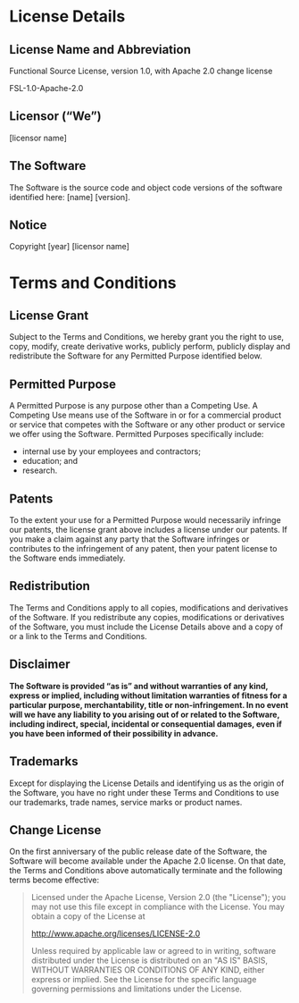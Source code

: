 # License Details

## License Name and Abbreviation

Functional Source License, version 1.0, with Apache 2.0 change license

FSL-1.0-Apache-2.0

## Licensor (“We”)

[licensor name]

## The Software

The Software is the source code and object code versions of the software
identified here: [name] [version].

## Notice

Copyright [year] [licensor name]

# Terms and Conditions

## License Grant

Subject to the Terms and Conditions, we hereby grant you the right to use,
copy, modify, create derivative works, publicly perform, publicly display and
redistribute the Software for any Permitted Purpose identified below.

## Permitted Purpose

A Permitted Purpose is any purpose other than a Competing Use. A Competing Use
means use of the Software in or for a commercial product or service that
competes with the Software or any other product or service we offer using the
Software. Permitted Purposes specifically include:

- internal use by your employees and contractors;
- education; and
- research.

## Patents

To the extent your use for a Permitted Purpose would necessarily infringe our
patents, the license grant above includes a license under our patents. If you
make a claim against any party that the Software infringes or contributes to
the infringement of any patent, then your patent license to the Software ends
immediately.

## Redistribution

The Terms and Conditions apply to all copies, modifications and derivatives of
the Software. If you redistribute any copies, modifications or derivatives of
the Software, you must include the License Details above and a copy of or a
link to the Terms and Conditions.

## Disclaimer

**The Software is provided “as is” and without warranties of any kind, express
or implied, including without limitation warranties of fitness for a particular
purpose, merchantability, title or non-infringement. In no event will we have
any liability to you arising out of or related to the Software, including
indirect, special, incidental or consequential damages, even if you have been
informed of their possibility in advance.**

## Trademarks

Except for displaying the License Details and identifying us as the origin of
the Software, you have no right under these Terms and Conditions to use our
trademarks, trade names, service marks or product names.

## Change License 

On the first anniversary of the public release date of the Software, the
Software will become available under the Apache 2.0 license. On that date, the
Terms and Conditions above automatically terminate and the following terms
become effective:

> Licensed under the Apache License, Version 2.0 (the "License"); you may not
> use this file except in compliance with the License. You may obtain a copy of
> the License at
>
> http://www.apache.org/licenses/LICENSE-2.0
> 
> Unless required by applicable law or agreed to in writing, software
> distributed under the License is distributed on an "AS IS" BASIS, WITHOUT
> WARRANTIES OR CONDITIONS OF ANY KIND, either express or implied. See the
> License for the specific language governing permissions and limitations under
> the License.
